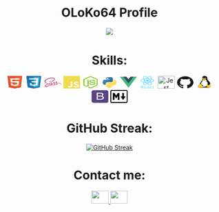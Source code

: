 <div align=center>

<h1>OLoKo64 Profile</h1>

<img src="https://res.cloudinary.com/practicaldev/image/fetch/s--sNXjzc6P--/c_limit%2Cf_auto%2Cfl_progressive%2Cq_66%2Cw_880/https://media1.tenor.com/images/0c34272909ee2a4db5606a014082312b/tenor.gif"/>


<h1>Skills:</h1>

<p>
  <img src="./src/img/html5.png" alt="HTML5"  title="HTML5" height="30" width="40">
  <img src="./src/img/css3.png"  title="CSS3" height="30" width="40">      
  <img src="./src/img/sass.png"  title="SASS" height="30" width="40">
  <img src="./src/img/javascript.png"  title="JavaScript" height="30" width="40"> 
  <img src="./src/img/nodejs.png"  title="Node.JS" height="30" width="40">  
  <img src="./src/img/python.png"   title="Python" height="30" width="40"> 
  <img src="./src/img/vuejs.png" title="Vue.JS" height="30" width="40"> 
  <img src="./src/img/react.png" title="React" height="30" width="40">
  <img src="https://miro.medium.com/max/724/1*OxrVa522YUsNX36ENw6sNw.png" title="Jest" height="30" width="40"> 
  <img src="./src/img/github.png"  title="GitHub" height="30" width="40"> 
  <img src="./src/img/linux.png" title="Linux" height="30" width="40">
  <img src="./src/img/bootstrap.png"  title="BootStrap" height="30" width="40"> 
  <img src="./src/img/markdown.png"  title="Markdown" height="30" width="40"> 
</p>
<h1 align="center">GitHub Streak:</h1>

[![GitHub Streak](https://github-readme-streak-stats.herokuapp.com/?user=oloko64&theme=dark&hide_border=true)](https://git.io/streak-stats)


<h1>Contact me:</h1>
<p>
<a href="mailto:reinaldorozatoj.11cg1@aleeas.com" target="blank">
<img src="https://cdn.jsdelivr.net/npm/simple-icons@3.0.1/icons/gmail.svg" alt="" height="30" width="40" />


<a href="https://www.linkedin.com/in/reinaldo-rozato-junior-309ba319a/" target="blank">
<img src="https://cdn.jsdelivr.net/npm/simple-icons@3.0.1/icons/linkedin.svg" alt="" height="30" width="40" />
</a>
</p>
</div>